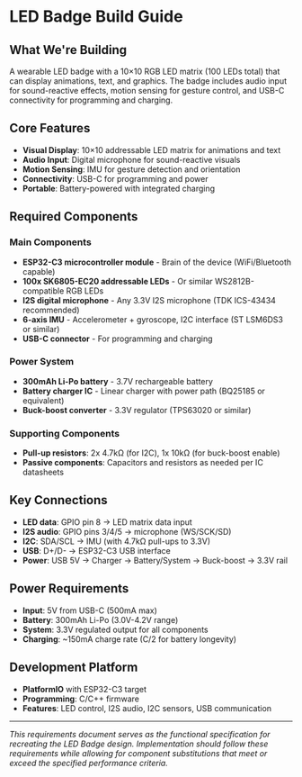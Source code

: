 # LED Badge Build Guide

## What We're Building

A wearable LED badge with a 10×10 RGB LED matrix (100 LEDs total) that can display animations, text, and graphics. The badge includes audio input for sound-reactive effects, motion sensing for gesture control, and USB-C connectivity for programming and charging.

## Core Features

- **Visual Display**: 10×10 addressable LED matrix for animations and text
- **Audio Input**: Digital microphone for sound-reactive visuals
- **Motion Sensing**: IMU for gesture detection and orientation
- **Connectivity**: USB-C for programming and power
- **Portable**: Battery-powered with integrated charging

## Required Components

### Main Components

- **ESP32-C3 microcontroller module** - Brain of the device (WiFi/Bluetooth capable)
- **100x SK6805-EC20 addressable LEDs** - Or similar WS2812B-compatible RGB LEDs
- **I2S digital microphone** - Any 3.3V I2S microphone (TDK ICS-43434 recommended)
- **6-axis IMU** - Accelerometer + gyroscope, I2C interface (ST LSM6DS3 or similar)
- **USB-C connector** - For programming and charging

### Power System

- **300mAh Li-Po battery** - 3.7V rechargeable battery
- **Battery charger IC** - Linear charger with power path (BQ25185 or equivalent)
- **Buck-boost converter** - 3.3V regulator (TPS63020 or similar)

### Supporting Components

- **Pull-up resistors**: 2x 4.7kΩ (for I2C), 1x 10kΩ (for buck-boost enable)
- **Passive components**: Capacitors and resistors as needed per IC datasheets

## Key Connections

- **LED data**: GPIO pin 8 → LED matrix data input
- **I2S audio**: GPIO pins 3/4/5 → microphone (WS/SCK/SD)
- **I2C**: SDA/SCL → IMU (with 4.7kΩ pull-ups to 3.3V)
- **USB**: D+/D- → ESP32-C3 USB interface
- **Power**: USB 5V → Charger → Battery/System → Buck-boost → 3.3V rail

## Power Requirements

- **Input**: 5V from USB-C (500mA max)
- **Battery**: 300mAh Li-Po (3.0V-4.2V range)
- **System**: 3.3V regulated output for all components
- **Charging**: ~150mA charge rate (C/2 for battery longevity)

## Development Platform

- **PlatformIO** with ESP32-C3 target
- **Programming**: C/C++ firmware
- **Features**: LED control, I2S audio, I2C sensors, USB communication

---

_This requirements document serves as the functional specification for recreating the LED Badge design. Implementation should follow these requirements while allowing for component substitutions that meet or exceed the specified performance criteria._
